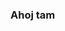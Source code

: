 
### Ahoj tam

<!--
**Vrabcak39/Vrabcak39** je ✨ _speciální_  úložiště, protože se na vašem profilu GitHub objeví jeho README.md (tento soubor).Tady jsou některé nápady, jak vás začít:ls-  I Ù m momentálně pracuji na ..-a
-  I Ù m se momentálně učí ...
-  Já Ù m, že se snažím spolupracovat na ...
-  Já Ù m hledám pomoc s ...
-  Zeptejte se mě na ...
-  Jak mě oslovit: ...
-  Výslovné: ...
- ͹ Zábavní fakt: ...
-->
